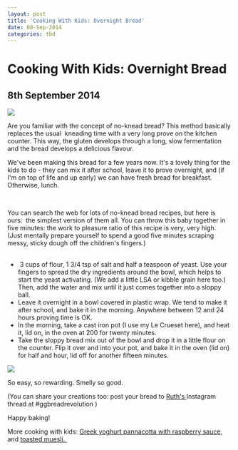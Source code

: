 ```yaml
---
layout: post
title: 'Cooking With Kids: Overnight Bread'
date: 08-Sep-2014
categories: tbd
---
```


# Cooking With Kids: Overnight Bread

## 8th September 2014

<img class="photo-horiz" src="http://1.bp.blogspot.com/-qqbqsFI654g/UVEVVTdXg7I/AAAAAAAADgc/fNX281vrpjs/s320/IMG_8843.JPG" />

Are you familiar with the concept of no-knead bread? This method basically replaces the usual  kneading time with a very long prove on the kitchen counter. This way,   the gluten develops through a long,   slow fermentation and the bread develops a delicious flavour.

We've been making this bread for a few years now. It's a lovely thing for the kids to do - they can mix it after school, leave it to prove overnight, and (if I'm on top of life and up early) we can have fresh bread for breakfast. Otherwise, lunch.



<br />

You can search the web for lots of no-knead bread recipes, but here is ours:  the simplest version of them all. You can throw this baby together in five minutes: the work to pleasure ratio of this recipe is very, very high. (Just mentally prepare yourself to spend a good five minutes scraping messy, sticky dough off the children's fingers.)



<ul>

<br />

<li> 3 cups of flour, 1 3/4 tsp of salt and half a teaspoon of yeast. Use your fingers to spread the dry ingredients around the bowl, which helps to start the yeast activating. (We add a little LSA or kibble grain here too.) Then, add the water and mix until it just comes together into a sloppy ball.</li>

<li>Leave it overnight in a bowl covered in plastic wrap. We tend to make it after school, and bake it in the morning. Anywhere between 12 and 24 hours proving time is OK.</li>

<li>In the morning, take a cast iron pot (I use my Le Crueset here), and heat it, lid on, in the oven at 200 for twenty minutes.</li>

<li>Take the sloppy bread mix out of the bowl and drop it in a little flour on the counter. Flip it over and into your pot, and bake it in the oven (lid on) for half and hour, lid off for another fifteen minutes.</li>

</ul>

<img class="photo-horiz" src="http://1.bp.blogspot.com/-qIgAL58sNqs/UVipH809RvI/AAAAAAAADiE/ft4GWLCEFBM/s320/IMG_8050.JPG" />

So easy, so rewarding. Smelly so good.

(You can share your creations too: post your bread to <a href="http://gourmetgirl-friend.blogspot.com.au/">Ruth's </a>Instagram thread at #ggbreadrevolution )

Happy baking!

More cooking with kids: <a href="http://mogantosh.com/cooking-with-kids-greek-yoghurt-pannacota-with-raspberry-sauce/">Greek yoghurt pannacotta with raspberry sauce</a>, and <a href="http://mogantosh.com/kids-in-the-kitchen-making-muesli/">toasted muesli. </a>

 
